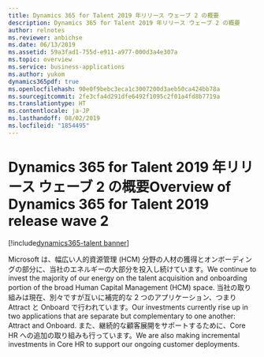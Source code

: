```yaml
---
title: Dynamics 365 for Talent 2019 年リリース ウェーブ 2 の概要
description: Dynamics 365 for Talent 2019 年リリース ウェーブ 2 の概要
author: relnotes
ms.reviewer: anbichse
ms.date: 06/13/2019
ms.assetid: 59a3fad1-755d-e911-a977-000d3a4e307a
ms.topic: overview
ms.service: business-applications
ms.author: yukom
dynamics365pdf: true
ms.openlocfilehash: 90e0f9bebc3eca1c3007200d3aeb50ca424bb78a
ms.sourcegitcommit: 2fe3cfa4d291dfe6492f1095c2f01a4fd8b7719a
ms.translationtype: HT
ms.contentlocale: ja-JP
ms.lasthandoff: 08/02/2019
ms.locfileid: "1854495"
---
```

# <a name="overview-of-dynamics-365-for-talent-2019-release-wave-2"></a><span data-ttu-id="5d4a5-103">Dynamics 365 for Talent 2019 年リリース ウェーブ 2 の概要</span><span class="sxs-lookup"><span data-stu-id="5d4a5-103">Overview of Dynamics 365 for Talent 2019 release wave 2</span></span>
[!include[dynamics365-talent banner](../includes/dynamics365-talent.md)]

<span data-ttu-id="5d4a5-104">Microsoft は、幅広い人的資源管理 (HCM) 分野の人材の獲得とオンボーディングの部分に、当社のエネルギーの大部分を投入し続けています。</span><span class="sxs-lookup"><span data-stu-id="5d4a5-104">We continue to invest the majority of our energy on the talent acquisition and onboarding portion of the broad Human Capital Management (HCM) space.</span></span> <span data-ttu-id="5d4a5-105">当社の取り組みは現在、別々ですが互いに補完的な 2 つのアプリケーション、つまり Attract と Onboard で行われています。</span><span class="sxs-lookup"><span data-stu-id="5d4a5-105">Our investments currently rise up in two applications that are separate but complementary to one another: Attract and Onboard.</span></span> <span data-ttu-id="5d4a5-106">また、継続的な顧客展開をサポートするために、Core HR への追加の取り組みも行っています。</span><span class="sxs-lookup"><span data-stu-id="5d4a5-106">We are also making incremental investments in Core HR to support our ongoing customer deployments.</span></span>
